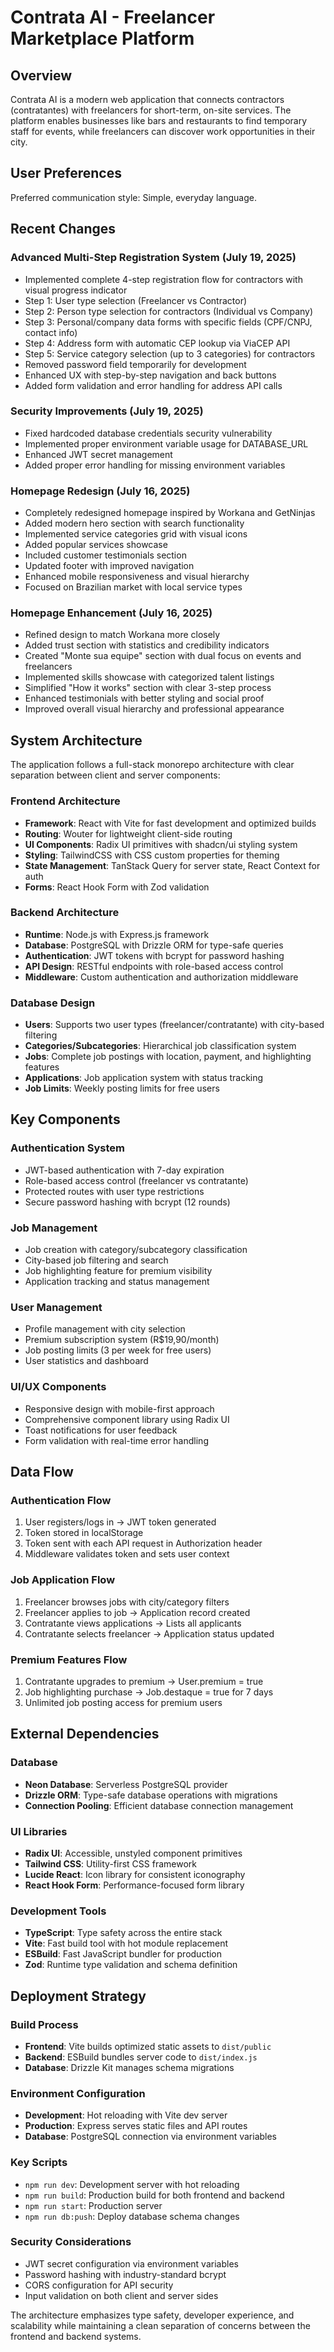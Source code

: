 # Contrata AI - Freelancer Marketplace Platform

## Overview

Contrata AI is a modern web application that connects contractors (contratantes) with freelancers for short-term, on-site services. The platform enables businesses like bars and restaurants to find temporary staff for events, while freelancers can discover work opportunities in their city.

## User Preferences

Preferred communication style: Simple, everyday language.

## Recent Changes

### Advanced Multi-Step Registration System (July 19, 2025)
- Implemented complete 4-step registration flow for contractors with visual progress indicator
- Step 1: User type selection (Freelancer vs Contractor)  
- Step 2: Person type selection for contractors (Individual vs Company)
- Step 3: Personal/company data forms with specific fields (CPF/CNPJ, contact info)
- Step 4: Address form with automatic CEP lookup via ViaCEP API
- Step 5: Service category selection (up to 3 categories) for contractors
- Removed password field temporarily for development
- Enhanced UX with step-by-step navigation and back buttons
- Added form validation and error handling for address API calls

### Security Improvements (July 19, 2025)
- Fixed hardcoded database credentials security vulnerability
- Implemented proper environment variable usage for DATABASE_URL
- Enhanced JWT secret management
- Added proper error handling for missing environment variables

### Homepage Redesign (July 16, 2025)
- Completely redesigned homepage inspired by Workana and GetNinjas
- Added modern hero section with search functionality
- Implemented service categories grid with visual icons
- Added popular services showcase
- Included customer testimonials section
- Updated footer with improved navigation
- Enhanced mobile responsiveness and visual hierarchy
- Focused on Brazilian market with local service types

### Homepage Enhancement (July 16, 2025)
- Refined design to match Workana more closely
- Added trust section with statistics and credibility indicators
- Created "Monte sua equipe" section with dual focus on events and freelancers
- Implemented skills showcase with categorized talent listings
- Simplified "How it works" section with clear 3-step process
- Enhanced testimonials with better styling and social proof
- Improved overall visual hierarchy and professional appearance

## System Architecture

The application follows a full-stack monorepo architecture with clear separation between client and server components:

### Frontend Architecture
- **Framework**: React with Vite for fast development and optimized builds
- **Routing**: Wouter for lightweight client-side routing
- **UI Components**: Radix UI primitives with shadcn/ui styling system
- **Styling**: TailwindCSS with CSS custom properties for theming
- **State Management**: TanStack Query for server state, React Context for auth
- **Forms**: React Hook Form with Zod validation

### Backend Architecture
- **Runtime**: Node.js with Express.js framework
- **Database**: PostgreSQL with Drizzle ORM for type-safe queries
- **Authentication**: JWT tokens with bcrypt for password hashing
- **API Design**: RESTful endpoints with role-based access control
- **Middleware**: Custom authentication and authorization middleware

### Database Design
- **Users**: Supports two user types (freelancer/contratante) with city-based filtering
- **Categories/Subcategories**: Hierarchical job classification system
- **Jobs**: Complete job postings with location, payment, and highlighting features
- **Applications**: Job application system with status tracking
- **Job Limits**: Weekly posting limits for free users

## Key Components

### Authentication System
- JWT-based authentication with 7-day expiration
- Role-based access control (freelancer vs contratante)
- Protected routes with user type restrictions
- Secure password hashing with bcrypt (12 rounds)

### Job Management
- Job creation with category/subcategory classification
- City-based job filtering and search
- Job highlighting feature for premium visibility
- Application tracking and status management

### User Management
- Profile management with city selection
- Premium subscription system (R$19,90/month)
- Job posting limits (3 per week for free users)
- User statistics and dashboard

### UI/UX Components
- Responsive design with mobile-first approach
- Comprehensive component library using Radix UI
- Toast notifications for user feedback
- Form validation with real-time error handling

## Data Flow

### Authentication Flow
1. User registers/logs in → JWT token generated
2. Token stored in localStorage
3. Token sent with each API request in Authorization header
4. Middleware validates token and sets user context

### Job Application Flow
1. Freelancer browses jobs with city/category filters
2. Freelancer applies to job → Application record created
3. Contratante views applications → Lists all applicants
4. Contratante selects freelancer → Application status updated

### Premium Features Flow
1. Contratante upgrades to premium → User.premium = true
2. Job highlighting purchase → Job.destaque = true for 7 days
3. Unlimited job posting access for premium users

## External Dependencies

### Database
- **Neon Database**: Serverless PostgreSQL provider
- **Drizzle ORM**: Type-safe database operations with migrations
- **Connection Pooling**: Efficient database connection management

### UI Libraries
- **Radix UI**: Accessible, unstyled component primitives
- **Tailwind CSS**: Utility-first CSS framework
- **Lucide React**: Icon library for consistent iconography
- **React Hook Form**: Performance-focused form library

### Development Tools
- **TypeScript**: Type safety across the entire stack
- **Vite**: Fast build tool with hot module replacement
- **ESBuild**: Fast JavaScript bundler for production
- **Zod**: Runtime type validation and schema definition

## Deployment Strategy

### Build Process
- **Frontend**: Vite builds optimized static assets to `dist/public`
- **Backend**: ESBuild bundles server code to `dist/index.js`
- **Database**: Drizzle Kit manages schema migrations

### Environment Configuration
- **Development**: Hot reloading with Vite dev server
- **Production**: Express serves static files and API routes
- **Database**: PostgreSQL connection via environment variables

### Key Scripts
- `npm run dev`: Development server with hot reloading
- `npm run build`: Production build for both frontend and backend
- `npm run start`: Production server
- `npm run db:push`: Deploy database schema changes

### Security Considerations
- JWT secret configuration via environment variables
- Password hashing with industry-standard bcrypt
- CORS configuration for API security
- Input validation on both client and server sides

The architecture emphasizes type safety, developer experience, and scalability while maintaining a clean separation of concerns between the frontend and backend systems.